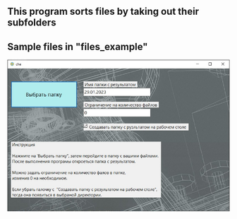 ## This program sorts files by taking out their subfolders
## Sample files in "files_example"
![img.png](interface.jpg)